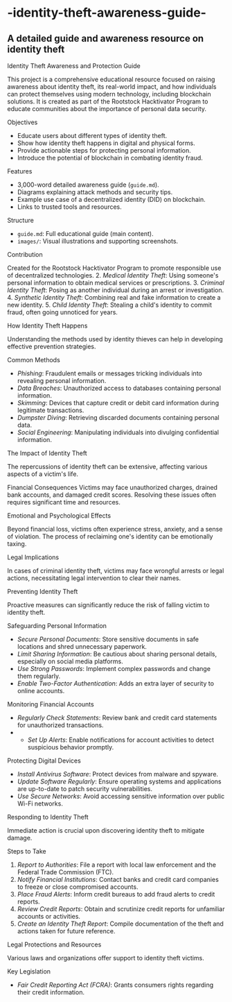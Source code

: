 # -identity-theft-awareness-guide-
A detailed guide and awareness resource on identity theft
---

Identity Theft Awareness and Protection Guide

This project is a comprehensive educational resource focused on raising awareness about identity theft, its real-world impact, and how individuals can protect themselves using modern technology, including blockchain solutions. It is created as part of the Rootstock Hacktivator Program to educate communities about the importance of personal data security.

Objectives

- Educate users about different types of identity theft.
- Show how identity theft happens in digital and physical forms.
- Provide actionable steps for protecting personal information.
- Introduce the potential of blockchain in combating identity fraud.

Features

- 3,000-word detailed awareness guide (`guide.md`).
- Diagrams explaining attack methods and security tips.
- Example use case of a decentralized identity (DID) on blockchain.
- Links to trusted tools and resources.

Structure

- `guide.md`: Full educational guide (main content).
- `images/`: Visual illustrations and supporting screenshots.

Contribution

Created for the Rootstock Hacktivator Program to promote responsible use of decentralized technologies.
2. *Medical Identity Theft*: Using someone's personal information to obtain medical services or prescriptions.
3. *Criminal Identity Theft*: Posing as another individual during an arrest or investigation.
4. *Synthetic Identity Theft*: Combining real and fake information to create a new identity.
5. *Child Identity Theft*: Stealing a child's identity to commit fraud, often going unnoticed for years.

How Identity Theft Happens

Understanding the methods used by identity thieves can help in developing effective prevention strategies.

Common Methods

- *Phishing*: Fraudulent emails or messages tricking individuals into revealing personal information.
- *Data Breaches*: Unauthorized access to databases containing personal information.
- *Skimming*: Devices that capture credit or debit card information during legitimate transactions.
- *Dumpster Diving*: Retrieving discarded documents containing personal data.
- *Social Engineering*: Manipulating individuals into divulging confidential information.

The Impact of Identity Theft

The repercussions of identity theft can be extensive, affecting various aspects of a victim's life.

Financial Consequences
Victims may face unauthorized charges, drained bank accounts, and damaged credit scores. Resolving these issues often requires significant time and resources.

Emotional and Psychological Effects

Beyond financial loss, victims often experience stress, anxiety, and a sense of violation. The process of reclaiming one's identity can be emotionally taxing.

Legal Implications

In cases of criminal identity theft, victims may face wrongful arrests or legal actions, necessitating legal intervention to clear their names.

Preventing Identity Theft

Proactive measures can significantly reduce the risk of falling victim to identity theft.

Safeguarding Personal Information

- *Secure Personal Documents*: Store sensitive documents in safe locations and shred unnecessary paperwork.
- *Limit Sharing Information*: Be cautious about sharing personal details, especially on social media platforms.
- *Use Strong Passwords*: Implement complex passwords and change them regularly.
- *Enable Two-Factor Authentication*: Adds an extra layer of security to online accounts.

Monitoring Financial Accounts

- *Regularly Check Statements*: Review bank and credit card statements for unauthorized transactions.
- - *Set Up Alerts*: Enable notifications for account activities to detect suspicious behavior promptly.

Protecting Digital Devices

- *Install Antivirus Software*: Protect devices from malware and spyware.
- *Update Software Regularly*: Ensure operating systems and applications are up-to-date to patch security vulnerabilities.
- *Use Secure Networks*: Avoid accessing sensitive information over public Wi-Fi networks.

Responding to Identity Theft

Immediate action is crucial upon discovering identity theft to mitigate damage.

Steps to Take

1. *Report to Authorities*: File a report with local law enforcement and the Federal Trade Commission (FTC).
2. *Notify Financial Institutions*: Contact banks and credit card companies to freeze or close compromised accounts.
3. *Place Fraud Alerts*: Inform credit bureaus to add fraud alerts to credit reports.
4. *Review Credit Reports*: Obtain and scrutinize credit reports for unfamiliar accounts or activities.
5. *Create an Identity Theft Report*: Compile documentation of the theft and actions taken for future reference.

Legal Protections and Resources

Various laws and organizations offer support to identity theft victims.

Key Legislation

- *Fair Credit Reporting Act (FCRA)*: Grants consumers rights regarding their credit information.
